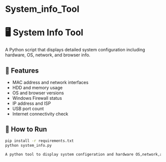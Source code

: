 # System_info_Tool
# 🖥️ System Info Tool

A Python script that displays detailed system configuration including hardware, OS, network, and browser info.

## 🔧 Features
- MAC address and network interfaces
- HDD and memory usage
- OS and browser versions
- Windows Firewall status
- IP address and ISP
- USB port count
- Internet connectivity check

## 🚀 How to Run
```bash
pip install -r requirements.txt
python system_info.py

A python tool to display system configeration and hardware OS,network,and browser info
